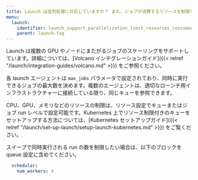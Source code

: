 ```yaml
---
title: Launch は並列処理に対応していますか？ また、ジョブが消費するリソースを制限するにはどうすればよいですか？
menu:
  launch:
    identifier: launch_support_parallelization_limit_resources_consumed_job
    parent: launch-faq
---
```


Launch は複数の GPU やノードにまたがるジョブのスケーリングをサポートしています。詳細については、[Volcano インテグレーションガイド]({{< relref "/launch/integration-guides/volcano.md" >}}) をご参照ください。

各 launch エージェントは `max_jobs` パラメータで設定されており、同時に実行できるジョブの最大数を決めます。複数のエージェントは、適切なローンチ用インフラストラクチャーに接続している限り、同じキューを参照できます。

CPU、GPU、メモリなどのリソースの制限は、リソース設定でキューまたはジョブ run レベルで設定可能です。Kubernetes 上でリソース制限付きのキューをセットアップする方法については、[Kubernetes セットアップガイド]({{< relref "/launch/set-up-launch/setup-launch-kubernetes.md" >}}) をご覧ください。

スイープで同時実行される run の数を制限したい場合は、以下のブロックを queue 設定に含めてください。

```yaml title="queue config"
  scheduler:
    num_workers: 4
```